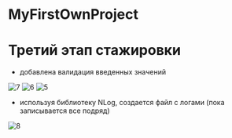 # MyFirstOwnProject
# Третий этап стажировки
* добавлена валидация введенных значений

![7](https://github.com/mispansk/MyFirstOwnProject/assets/104310287/02e48c39-088c-4fa5-b7f1-10dd547aef7d)
![6](https://github.com/mispansk/MyFirstOwnProject/assets/104310287/8e27b617-dcf3-4374-9e7e-78b3d2560b30)
![5](https://github.com/mispansk/MyFirstOwnProject/assets/104310287/945bf821-8c2b-49db-bf45-ce3cb8812996)

* используя библиотеку NLog, создается файл с логами (пока записывается все подряд)

![8](https://github.com/mispansk/MyFirstOwnProject/assets/104310287/c8600df5-a094-4919-9121-906ecbfed295)
